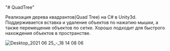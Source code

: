 "# QuadTree" 

Реализация дерева квадрантов(Quad Tree) на C# в Unity3d. Поддерживается вставка и удаление объектов по нажатию мышки, а также перемещение объектов по сетке. 
Хорошо подходит для быстрого нахождения объектов в пространстве.

![Desktop_2021 06 25_-_18 14 08 06](https://user-images.githubusercontent.com/17569293/123448041-2af62900-d5e3-11eb-9450-48adaf737a36.gif)
